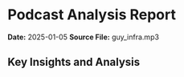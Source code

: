 # Podcast Analysis Report
**Date:** 2025-01-05
**Source File:** guy_infra.mp3

## Key Insights and Analysis


